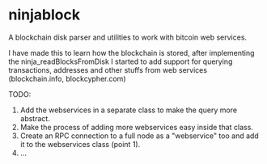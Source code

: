 # ninjablock
A blockchain disk parser and utilities to work with bitcoin web services.

I have made this to learn how the blockchain is stored, after implementing the ninja_readBlocksFromDisk
I started to add support for querying transactions, addresses and other stuffs from web services (blockchain.info, blockcypher.com)

TODO:
1) Add the webservices in a separate class to make the query more abstract.
2) Make the process of adding more webservices easy inside that class.
3) Create an RPC connection to a full node as a "webservice" too and add it to the webservices class (point 1).
4) ...
